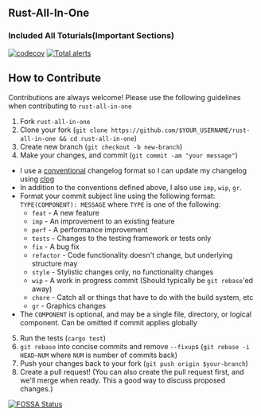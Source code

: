 ## Rust-All-In-One
### Included All Toturials(Important Sections)


[![codecov](https://codecov.io/gh/codecov/uploader/branch/master/graph/badge.svg?token=7ed4c74c-b784-464a-a9fe-fbea6dcb4cb8)](https://codecov.io/gh/develop2arman/rust-all-in-one)
[![Total alerts](https://img.shields.io/lgtm/alerts/g/codecov/uploader.svg?logo=lgtm&logoWidth=18)](https://lgtm.com/projects/g/develop2arman/rust-all-in-one/alerts/)


## How to Contribute

Contributions are always welcome! Please use the following guidelines when contributing to `rust-all-in-one`

1. Fork `rust-all-in-one`
2. Clone your fork (`git clone https://github.com/$YOUR_USERNAME/rust-all-in-one && cd rust-all-in-one`)
3. Create new branch (`git checkout -b new-branch`)
4. Make your changes, and commit (`git commit -am "your message"`)
 * I use a [conventional](https://github.com/ajoslin/conventional-changelog/blob/a5505865ff3dd710cf757f50530e73ef0ca641da/conventions/angular.md) changelog format so I can update my changelog using [clog](https://github.com/thoughtram/clog)
 * In addition to the conventions defined above, I also use `imp`, `wip`, `gr`.
 * Format your commit subject line using the following format: `TYPE(COMPONENT): MESSAGE` where `TYPE` is one of the following:
    - `feat` - A new feature
    - `imp` - An improvement to an existing feature
    - `perf` - A performance improvement
    - `tests` - Changes to the testing framework or tests only
    - `fix` - A bug fix
    - `refactor` - Code functionality doesn't change, but underlying structure may
    - `style` - Stylistic changes only, no functionality changes
    - `wip` - A work in progress commit (Should typically be `git rebase`'ed away)
    - `chore` - Catch all or things that have to do with the build system, etc
    - `gr` - Graphics changes
 * The `COMPONENT` is optional, and may be a single file, directory, or logical component. Can be omitted if commit applies globally
5. Run the tests (`cargo test`)
6. `git rebase` into concise commits and remove `--fixup`s (`git rebase -i HEAD~NUM` where `NUM` is number of commits back)
7. Push your changes back to your fork (`git push origin $your-branch`)
8. Create a pull request! (You can also create the pull request first, and we'll merge when ready. This a good way to discuss proposed changes.)

[![FOSSA Status](https://app.fossa.com/api/projects/git%2Bgithub.com%2Fdevelop2arman%2Frust-all-in-one.svg?type=large)](https://app.fossa.com/projects/git%2Bgithub.com%2Fdevelop2arman%2Frust-all-in-one?ref=badge_large)
